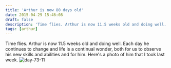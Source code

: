 ```yaml
---
title: 'Arthur is now 80 days old'
date: 2015-04-29 15:46:08
draft: false
description: 'Time flies. Arthur is now 11.5 weeks old and doing well. Each day he continues to change and life is a continual wonder, both for us to observe his new skills and abilities and for him.'
tags: [arthur]
---
```


Time flies. Arthur is now 11.5 weeks old and doing well. Each day he continues to change and life is a continual wonder, both for us to observe his new skills and abilities and for him. Here's a photo of him that I took last week. ![day-73-11](https://big-andy.co.uk/content/uploads/2015/04/day-73-11.jpg)